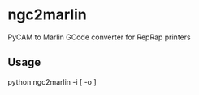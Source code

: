 # ngc2marlin
PyCAM to Marlin GCode converter for RepRap printers

## Usage
python ngc2marlin -i <inputfile> [ -o <outputfile> ]
